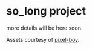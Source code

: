 # so_long project

more details will be here soon.

Assets courtesy of [pixel-boy](https://pixel-boy.itch.io/ninja-adventure-asset-pack).
